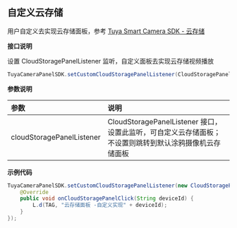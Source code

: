 ## 自定义云存储

用户自定义去实现云存储面板，参考 [Tuya Smart Camera SDK - 云存储](https://tuyainc.github.io/tuyasmart_camera_android_sdk_doc/zh-hans/resource/CloudStorageProcess.html)

**接口说明**

设置 CloudStoragePanelListener 监听，自定义面板去实现云存储视频播放

```java
TuyaCameraPanelSDK.setCustomCloudStoragePanelListener(CloudStoragePanelListener cloudStoragePanelListener);
```

 **参数说明**

| 参数                      | 说明                                                         |
| :------------------------ | :----------------------------------------------------------- |
| cloudStoragePanelListener | CloudStoragePanelListener 接口，设置此监听，可自定义云存储面板；不设置则跳转到默认涂鸦摄像机云存储面板 |

**示例代码**

```java
TuyaCameraPanelSDK.setCustomCloudStoragePanelListener(new CloudStoragePanelListener() {
    @Override
    public void onCloudStoragePanelClick(String deviceId) {
        L.d(TAG, "云存储面板 -自定义实现" + deviceId);
    }
});
```
